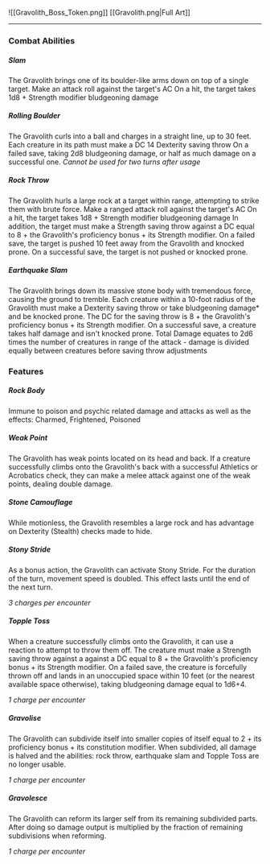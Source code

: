 ![[Gravolith_Boss_Token.png]]
[[Gravolith.png|Full Art]]

---
### Combat Abilities

##### Slam
The Gravolith brings one of its boulder-like arms down on top of a single target. Make an attack roll against the target's AC
On a hit, the target takes 1d8 + Strength modifier bludgeoning damage
##### Rolling Boulder
The Gravolith curls into a ball and charges in a straight line, up to 30 feet. Each creature in its path must make a DC 14 Dexterity saving throw
On a failed save, taking 2d8 bludgeoning damage, or half as much damage on a successful one.
*Cannot be used for two turns after usage*
##### Rock Throw
The Gravolith hurls a large rock at a target within range, attempting to strike them with brute force. Make a ranged attack roll against the target's AC
On a hit, the target takes 1d8 + Strength modifier bludgeoning damage
In addition, the target must make a Strength saving throw against a DC equal to 8 + the Gravolith's proficiency bonus + its Strength modifier. On a failed save, the target is pushed 10 feet away from the Gravolith and knocked prone. On a successful save, the target is not pushed or knocked prone.
##### Earthquake Slam
The Gravolith brings down its massive stone body with tremendous force, causing the ground to tremble. Each creature within a 10-foot radius of the Gravolith must make a Dexterity saving throw or take bludgeoning damage* and be knocked prone.
The DC for the saving throw is 8 + the Gravolith's proficiency bonus + its Strength modifier. On a successful save, a creature takes half damage and isn't knocked prone. 
Total Damage equates to 2d6 times the number of creatures in range of the attack - damage is divided equally between creatures before saving throw adjustments

### Features

##### Rock Body
Immune to poison and psychic related damage and attacks as well as the effects: Charmed, Frightened, Poisoned
##### Weak Point
The Gravolith has weak points located on its head and back. If a creature successfully climbs onto the Gravolith's back with a successful Athletics or Acrobatics check, they can make a melee attack against one of the weak points, dealing double damage.
##### Stone Camouflage
While motionless, the Gravolith resembles a large rock and has advantage on Dexterity (Stealth) checks made to hide.
##### Stony Stride
As a bonus action, the Gravolith can activate Stony Stride. For the duration of the turn, movement speed is doubled. This effect lasts until the end of the next turn. 

*3 charges per encounter*
##### Topple Toss
When a creature successfully climbs onto the Gravolith, it can use a reaction to attempt to throw them off. The creature must make a Strength saving throw against a against a DC equal to 8 + the Gravolith's proficiency bonus + its Strength modifier. On a failed save, the creature is forcefully thrown off and lands in an unoccupied space within 10 feet (or the nearest available space otherwise), taking bludgeoning damage equal to 1d6+4.

*1 charge per encounter*

##### Gravolise
The Gravolith can subdivide itself into smaller copies of itself equal to 2 + its proficiency bonus + its constitution modifier. When subdivided, all damage is halved and the abilities: rock throw, earthquake slam and Topple Toss are no longer usable.

*1 charge per encounter*

##### Gravolesce
The Gravolith can reform its larger self from its remaining subdivided parts. After doing so damage output is multiplied by the fraction of remaining subdivisions when reforming. 

*1 charge per encounter*